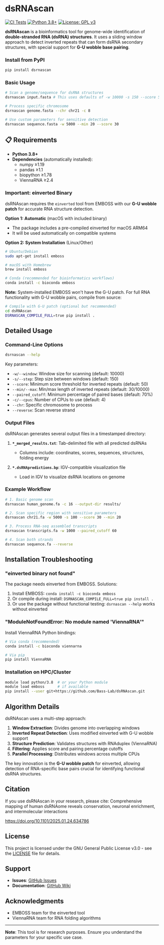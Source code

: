 # dsRNAscan

[![CI Tests](https://github.com/Bass-Lab/dsRNAscan/actions/workflows/ci-simple.yml/badge.svg)](https://github.com/Bass-Lab/dsRNAscan/actions/workflows/ci-simple.yml)
[![Python 3.8+](https://img.shields.io/badge/python-3.8+-blue.svg)](https://www.python.org/downloads/)
[![License: GPL v3](https://img.shields.io/badge/License-GPLv3-blue.svg)](https://www.gnu.org/licenses/gpl-3.0)

**dsRNAscan** is a bioinformatics tool for genome-wide identification of **double-stranded RNA (dsRNA) structures**. It uses a sliding window approach to detect inverted repeats that can form dsRNA secondary structures, with special support for **G-U wobble base pairing**.

### Install from PyPI 
```bash
pip install dsrnascan
```

### Basic Usage
```bash
# Scan a genome/sequence for dsRNA structures
dsrnascan input.fasta # This uses defaults of -w 10000 -s 150 --score 50

# Process specific chromosome
dsrnascan genome.fasta --chr chr21 -c 8

# Use custom parameters for sensitive detection
dsrnascan sequence.fasta -w 5000 --min 20 --score 30
```

## 📋 Requirements

- **Python 3.8+**
- **Dependencies** (automatically installed):
  - numpy ≥1.19
  - pandas ≥1.1
  - biopython ≥1.78
  - ViennaRNA ≥2.4

### Important: einverted Binary

dsRNAscan requires the `einverted` tool from EMBOSS with our **G-U wobble patch** for accurate RNA structure detection. 

**Option 1: Automatic** (macOS with included binary)
- The package includes a pre-compiled einverted for macOS ARM64
- It will be used automatically on compatible systems

**Option 2: System Installation** (Linux/Other)
```bash
# Ubuntu/Debian
sudo apt-get install emboss

# macOS with Homebrew
brew install emboss

# Conda (recommended for bioinformatics workflows)
conda install -c bioconda emboss
```

**Note:** System-installed EMBOSS won't have the G-U patch. For full RNA functionality with G-U wobble pairs, compile from source:

```bash
# Compile with G-U patch (optional but recommended)
cd dsRNAscan
DSRNASCAN_COMPILE_FULL=true pip install .
```

## Detailed Usage

### Command-Line Options

```bash
dsrnascan --help
```

Key parameters:
- `-w/--window`: Window size for scanning (default: 10000)
- `-s/--step`: Step size between windows (default: 150)
- `--score`: Minimum score threshold for inverted repeats (default: 50)
- `--min/--max`: Min/max length of inverted repeats (default: 30/10000)
- `--paired_cutoff`: Minimum percentage of paired bases (default: 70%)
- `-c/--cpus`: Number of CPUs to use (default: 4)
- `--chr`: Specific chromosome to process
- `--reverse`: Scan reverse strand

### Output Files

dsRNAscan generates several output files in a timestamped directory:

1. **`*_merged_results.txt`**: Tab-delimited file with all predicted dsRNAs
   - Columns include: coordinates, scores, sequences, structures, folding energy
   
2. **`*.dsRNApredictions.bp`**: IGV-compatible visualization file
   - Load in IGV to visualize dsRNA locations on genome

### Example Workflow

```bash
# 1. Basic genome scan
dsrnascan human_genome.fa -c 16 --output-dir results/

# 2. Scan specific region with sensitive parameters
dsrnascan chr21.fa -w 5000 -s 100 --score 30 --min 20

# 3. Process RNA-seq assembled transcripts
dsrnascan transcripts.fa -w 1000 --paired_cutoff 60

# 4. Scan both strands
dsrnascan sequence.fa --reverse
```

## Installation Troubleshooting

### "einverted binary not found"
The package needs einverted from EMBOSS. Solutions:
1. Install EMBOSS: `conda install -c bioconda emboss`
2. Or compile during install: `DSRNASCAN_COMPILE_FULL=true pip install .`
3. Or use the package without functional testing: `dsrnascan --help` works without einverted

### "ModuleNotFoundError: No module named 'ViennaRNA'"
Install ViennaRNA Python bindings:
```bash
# Via conda (recommended)
conda install -c bioconda viennarna

# Via pip
pip install ViennaRNA
```

### Installation on HPC/Cluster
```bash
module load python/3.8  # or your Python module
module load emboss      # if available
pip install --user git+https://github.com/Bass-Lab/dsRNAscan.git
```


## Algorithm Details

dsRNAscan uses a multi-step approach:

1. **Window Extraction**: Divides genome into overlapping windows
2. **Inverted Repeat Detection**: Uses modified einverted with G-U wobble support
3. **Structure Prediction**: Validates structures with RNAduplex (ViennaRNA)
4. **Filtering**: Applies score and pairing percentage cutoffs
5. **Parallel Processing**: Distributes windows across multiple CPUs

The key innovation is the **G-U wobble patch** for einverted, allowing detection of RNA-specific base pairs crucial for identifying functional dsRNA structures.

## Citation

If you use dsRNAscan in your research, please cite:
Comprehensive mapping of human dsRNAome reveals conservation, neuronal enrichment, and intermolecular interactions

https://doi.org/10.1101/2025.01.24.634786



## License

This project is licensed under the GNU General Public License v3.0 - see the [LICENSE](LICENSE) file for details.

## Support

- **Issues**: [GitHub Issues](https://github.com/Bass-Lab/dsRNAscan/issues)
- **Documentation**: [GitHub Wiki](https://github.com/Bass-Lab/dsRNAscan/wiki)

## Acknowledgments

- EMBOSS team for the einverted tool
- ViennaRNA team for RNA folding algorithms

---
**Note**: This tool is for research purposes. Ensure you understand the parameters for your specific use case.